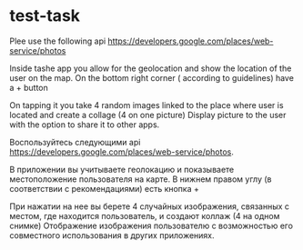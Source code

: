 # test-task
Plee use the following api https://developers.google.com/places/web-service/photos
 
Inside tashe app you allow for the geolocation and show the location of the user on the map. 
On the bottom right corner ( according to guidelines) have a + button
 
On tapping it you take 4 random images linked to the place where user is located and create a collage (4 on one picture) 
Display picture to the user with the option to share it to other apps.
 
Воспользуйтесь следующими api https://developers.google.com/places/web-service/photos.
 
В приложении вы учитываете геолокацию и показываете местоположение пользователя на карте.
В нижнем правом углу (в соответствии с рекомендациями) есть кнопка +
 
При нажатии на нее вы берете 4 случайных изображения, связанных с местом, где находится пользователь, и создают коллаж (4 на одном снимке)
Отображение изображения пользователю с возможностью его совместного использования в других приложениях.
